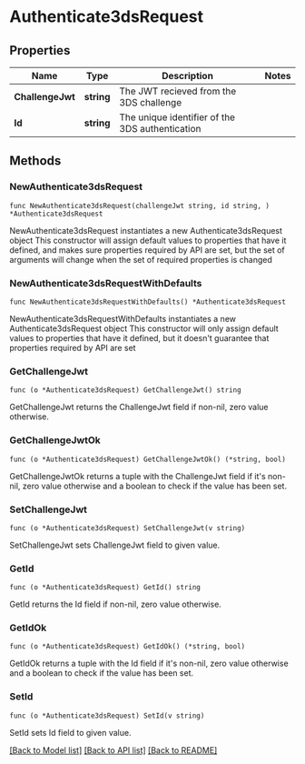 # Authenticate3dsRequest

## Properties

Name | Type | Description | Notes
------------ | ------------- | ------------- | -------------
**ChallengeJwt** | **string** | The JWT recieved from the 3DS challenge | 
**Id** | **string** | The unique identifier of the 3DS authentication | 

## Methods

### NewAuthenticate3dsRequest

`func NewAuthenticate3dsRequest(challengeJwt string, id string, ) *Authenticate3dsRequest`

NewAuthenticate3dsRequest instantiates a new Authenticate3dsRequest object
This constructor will assign default values to properties that have it defined,
and makes sure properties required by API are set, but the set of arguments
will change when the set of required properties is changed

### NewAuthenticate3dsRequestWithDefaults

`func NewAuthenticate3dsRequestWithDefaults() *Authenticate3dsRequest`

NewAuthenticate3dsRequestWithDefaults instantiates a new Authenticate3dsRequest object
This constructor will only assign default values to properties that have it defined,
but it doesn't guarantee that properties required by API are set

### GetChallengeJwt

`func (o *Authenticate3dsRequest) GetChallengeJwt() string`

GetChallengeJwt returns the ChallengeJwt field if non-nil, zero value otherwise.

### GetChallengeJwtOk

`func (o *Authenticate3dsRequest) GetChallengeJwtOk() (*string, bool)`

GetChallengeJwtOk returns a tuple with the ChallengeJwt field if it's non-nil, zero value otherwise
and a boolean to check if the value has been set.

### SetChallengeJwt

`func (o *Authenticate3dsRequest) SetChallengeJwt(v string)`

SetChallengeJwt sets ChallengeJwt field to given value.


### GetId

`func (o *Authenticate3dsRequest) GetId() string`

GetId returns the Id field if non-nil, zero value otherwise.

### GetIdOk

`func (o *Authenticate3dsRequest) GetIdOk() (*string, bool)`

GetIdOk returns a tuple with the Id field if it's non-nil, zero value otherwise
and a boolean to check if the value has been set.

### SetId

`func (o *Authenticate3dsRequest) SetId(v string)`

SetId sets Id field to given value.



[[Back to Model list]](../README.md#documentation-for-models) [[Back to API list]](../README.md#documentation-for-api-endpoints) [[Back to README]](../README.md)


